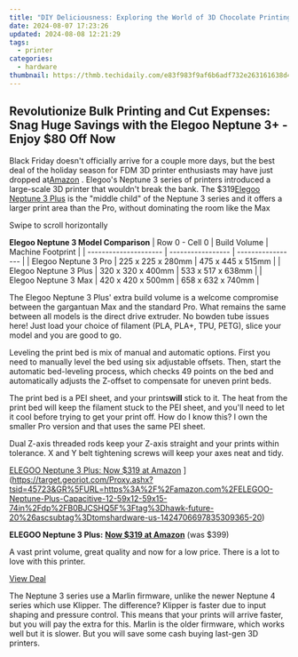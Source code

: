 ```yaml
---
title: "DIY Deliciousness: Exploring the World of 3D Chocolate Printing with CocoaPress!"
date: 2024-08-07 17:23:26
updated: 2024-08-08 12:21:29
tags:
  - printer
categories:
  - hardware
thumbnail: https://thmb.techidaily.com/e83f983f9af6b6adf732e263161638d4efc710da8fc4b32e0850fa910996aed9.jpg
---
```


## Revolutionize Bulk Printing and Cut Expenses: Snag Huge Savings with the Elegoo Neptune 3+ - Enjoy $80 Off Now

Black Friday doesn't officially arrive for a couple more days, but the best deal of the holiday season for FDM 3D printer enthusiasts may have just dropped at[Amazon](https://www.tomshardware.com/tag/amazon) . Elegoo's Neptune 3 series of printers introduced a large-scale 3D printer that wouldn't break the bank. The $319[Elegoo Neptune 3 Plus](https://www.tomshardware.com/reviews/elegoo-neptune-3-plus) is the "middle child" of the Neptune 3 series and it offers a larger print area than the Pro, without dominating the room like the Max

 Swipe to scroll horizontally

__Elegoo Neptune 3 Model Comparison__
| Row 0 - Cell 0        | Build Volume      | Machine Footprint |
| --------------------- | ----------------- | ----------------- |
| Elegoo Neptune 3 Pro  | 225 x 225 x 280mm | 475 x 445 x 515mm |
| Elegoo Neptune 3 Plus | 320 x 320 x 400mm | 533 x 517 x 638mm |
| Elegoo Neptune 3 Max  | 420 x 420 x 500mm | 658 x 632 x 740mm |

 The Elegoo Neptune 3 Plus' extra build volume is a welcome compromise between the gargantuan Max and the standard Pro. What remains the same between all models is the direct drive extruder. No bowden tube issues here! Just load your choice of filament (PLA, PLA+, TPU, PETG), slice your model and you are good to go.

 Leveling the print bed is mix of manual and automatic options. First you need to manually level the bed using six adjustable offsets. Then, start the automatic bed-leveling process, which checks 49 points on the bed and automatically adjusts the Z-offset to compensate for uneven print beds.

 The print bed is a PEI sheet, and your prints**will** stick to it. The heat from the print bed will keep the filament stuck to the PEI sheet, and you'll need to let it cool before trying to get your print off. How do I know this? I own the smaller Pro version and that uses the same PEI sheet.

 Dual Z-axis threaded rods keep your Z-axis straight and your prints within tolerance. X and Y belt tightening screws will keep your axes neat and tidy.

[ELEGOO Neptune 3 Plus: Now $319 at Amazon](https://cdn.mos.cms.futurecdn.net/tbWfCWMPxPiiKTcfsE2NC8-200-100.jpg "ELEGOO Neptune 3 Plus: Now $319 at Amazon") ](https://target.georiot.com/Proxy.ashx?tsid=45723&GR%5FURL=https%3A%2F%2Famazon.com%2FELEGOO-Neptune-Plus-Capacitive-12-59x12-59x15-74in%2Fdp%2FB0BJCSHQ5F%3Ftag%3Dhawk-future-20%26ascsubtag%3Dtomshardware-us-1424706697835309365-20)

__ELEGOO Neptune 3 Plus:__ [**Now $319 at Amazon**](https://target.georiot.com/Proxy.ashx?tsid=45723&GR%5FURL=https%3A%2F%2Famazon.com%2FELEGOO-Neptune-Plus-Capacitive-12-59x12-59x15-74in%2Fdp%2FB0BJCSHQ5F%3Ftag%3Dhawk-future-20%26ascsubtag%3Dtomshardware-us-7570004392543720771-20) (was $399)

 A vast print volume, great quality and now for a low price. There is a lot to love with this printer.

[View Deal](https://target.georiot.com/Proxy.ashx?tsid=45723&GR%5FURL=https%3A%2F%2Famazon.com%2FELEGOO-Neptune-Plus-Capacitive-12-59x12-59x15-74in%2Fdp%2FB0BJCSHQ5F%3Ftag%3Dhawk-future-20%26ascsubtag%3Dtomshardware-us-1424706697835309365-20)

 The Neptune 3 series use a Marlin firmware, unlike the newer Neptune 4 series which use Klipper. The difference? Klipper is faster due to input shaping and pressure control. This means that your prints will arrive faster, but you will pay the extra for this. Marlin is the older firmware, which works well but it is slower. But you will save some cash buying last-gen 3D printers.


<ins class="adsbygoogle"
     style="display:block"
     data-ad-format="autorelaxed"
     data-ad-client="ca-pub-7571918770474297"
     data-ad-slot="1223367746"></ins>



<ins class="adsbygoogle"
     style="display:block"
     data-ad-client="ca-pub-7571918770474297"
     data-ad-slot="8358498916"
     data-ad-format="auto"
     data-full-width-responsive="true"></ins>
